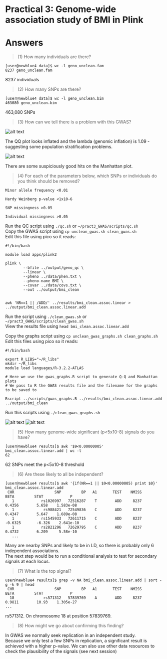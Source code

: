 # Practical 3: Genome-wide association study of BMI in Plink
# Answers

> (1) How many individuals are there?

```
[user@newblue4 data]$ wc -l geno_unclean.fam
8237 geno_unclean.fam
```

8237 individuals

> (2) How many SNPs are there?

```
[user@newblue4 data]$ wc -l geno_unclean.bim
463080 geno_unclean.bim
```

463,080 SNPs

> (3) How can we tell there is a problem with this GWAS?

![alt text](https://github.com/epxlp/Genetics_short_course_2016/blob/master/pract3_GWAS/answers/bmi_unclean_qqplot.png)

The QQ plot looks inflated and the lambda (genomic inflation) is 1.09 - suggesting some population stratification problems.

![alt text](https://github.com/epxlp/Genetics_short_course_2016/blob/master/pract3_GWAS/answers/bmi_unclean_manhattan.png)

There are some suspiciously good hits on the Manhattan plot.

> (4) For each of the parameters below, which SNPs or individuals do you think should be removed?

```
Minor allele frequency <0.01

Hardy Weinberg p-value <1x10-6

SNP missingness >0.05

Individual missingness >0.05
```

Run the QC script using `./qc.sh` or `~/pract3_GWAS/scripts/qc.sh`<br>
Copy the GWAS script using `cp unclean_gwas.sh clean_gwas.sh`<br>
Edit this file using pico so it reads:
```
#!/bin/bash

module load apps/plink2

plink \
        --bfile ../output/geno_qc \
        --linear \
        --pheno ../data/phen.txt \
        --pheno-name BMI \
        --covar ../data/covs.txt \
        --out ../output/bmi_clean


awk 'NR==1 || /ADD/' ../results/bmi_clean.assoc.linear > ../output/bmi_clean.assoc.linear.add
```

Run the script using `./clean_gwas.sh` or `~/pract3_GWAS/scripts/clean_gwas.sh`<br>
View the results file using `head bmi_clean.assoc.linear.add`

Copy the graphs script using `cp unclean_gwas_graphs.sh clean_graphs.sh`<br>
Edit this files using pico so it reads:

```
#!/bin/bash

export R_LIBS="~/R_libs"
mkdir ~/R_libs
module load languages/R-3.2.2-ATLAS

# Here we use the gwas_graphs.R script to generate Q-Q and Manhattan plots
# We pass to R the GWAS results file and the filename for the graphs to be saved to

Rscript ../scripts/gwas_graphs.R ../results/bmi_clean.assoc.linear.add ../output/bmi_clean
```

Run this scripts using `./clean_gwas_graphs.sh`

![alt text](https://github.com/epxlp/Genetics_short_course_2016/blob/master/pract3_GWAS/answers/bmi_clean_qqplot.png)
![alt text](https://github.com/epxlp/Genetics_short_course_2016/blob/master/pract3_GWAS/answers/bmi_clean_manhattan.png)

> (5) How many genome-wide significant (p<5x10-8) signals do you have?

```
[user@newblue4 results]$ awk '$9<0.00000005' bmi_clean.assoc.linear.add | wc -l
62
```

62 SNPs meet the p<5x10-8 threshold

> (6) Are these likely to all be independent?

```
[user@newblue4 results]$ awk '{if(NR==1 || $9<0.00000005) print $0}' bmi_clean.assoc.linear.add
 CHR                  SNP         BP   A1       TEST    NMISS       BETA         STAT            P
   1            rs1026997   72516287    T        ADD     8237     0.4356        5.658    1.583e-08
   1             rs988421   72549836    C        ADD     8237     0.4347        5.647    1.689e-08
   1            rs1545933   72611715    C        ADD     8237    -0.6325       -6.326    2.641e-10
   1            rs2821296   72629795    C        ADD     8237     0.4732        6.209     5.58e-10
   ...
   ```

Many are nearby SNPs and likely to be in LD, so there is probably only 6 independent associations. <br>
The next step would be to run a conditional analysis to test for secondary signals at each locus.

> (7) What is the top signal?

```
user@newblue4 results]$ grep -v NA bmi_clean.assoc.linear.add | sort -g -k 9 | head
 CHR                  SNP         BP   A1       TEST    NMISS       BETA         STAT            P
  18             rs571312   57839769    A        ADD     8237     0.9811        10.93    1.305e-27
...
```

rs571312. On chromosome 18 at position 57839769.

> (8) How might we go about confirming this finding?

In GWAS we normally seek replication in an independent study. <br>
Because we only test a few SNPs in replication, a significant result is achieved with a higher p-value.
We can also use other data resources to check the plausibility of the signals (see next session)

